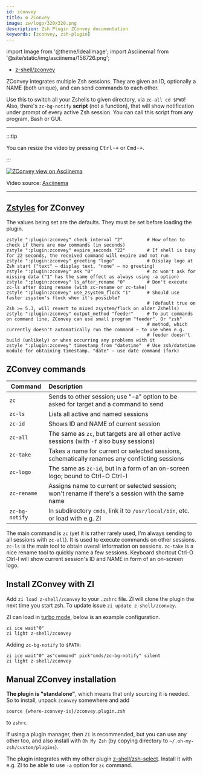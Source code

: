 ```yaml
---
id: zconvey
title: ⚙️ ZConvey
image: zw/logo/320x320.png
description: Zsh Plugin ZConvey documentation
keywords: [zconvey, zsh-plugin]
---
```


import Image from '@theme/IdealImage'; import Asciinema1 from '@site/static/img/asciinema/156726.png';

- [z-shell/zconvey](https://github.com/z-shell/zconvey)

ZConvey integrates multiple Zsh sessions. They are given an ID, optionally a NAME (both unique), and can send commands to each other.

Use this to switch all your Zshells to given directory, via `zc-all cd $PWD`! Also, there's `zc-bg-notify` **script** (not a function), that will show notification under prompt of every active Zsh session. You can call this script from any program, Bash or GUI.

---

:::tip

You can resize the video by pressing <kbd>Ctrl-+</kbd> or <kbd>Cmd-+</kbd>.

:::

<a href="https://asciinema.org/a/156726">
<Image className="ScreenView" img={Asciinema1} alt="ZConvey view on Asciinema" />
</a>

Video source: [Asciinema](https://asciinema.org/a/156726)

---

## [Zstyles](/search?q=zstyle) for ZConvey

The values being set are the defaults. They must be set before loading the plugin.

```shell
zstyle ":plugin:zconvey" check_interval "2"         # How often to check if there are new commands (in seconds)
zstyle ":plugin:zconvey" expire_seconds "22"        # If shell is busy for 22 seconds, the received command will expire and not run
zstyle ":plugin:zconvey" greeting "logo"            # Display logo at Zsh start ("text" – display text, "none" – no greeting)
zstyle ":plugin:zconvey" ask "0"                    # zc won't ask for missing data ("1" has the same effect as always using -a option)
zstyle ":plugin:zconvey" ls_after_rename "0"        # Don't execute zc-ls after doing rename (with zc-rename or zc-take)
zstyle ":plugin:zconvey" use_zsystem_flock "1"      # Should use faster zsystem's flock when it's possible?
                                                    # (default true on Zsh >= 5.3, will revert to mixed zsystem/flock on older Zshells)
zstyle ":plugin:zconvey" output_method "feeder"     # To put commands on command line, ZConvey can use small program "feeder". Or "zsh"
                                                    # method, which currently doesn't automatically run the command – to use when e.g.
                                                    # feeder doesn't build (unlikely) or when occurring any problems with it
zstyle ":plugin:zconvey" timestamp_from "datetime"  # Use zsh/datetime module for obtaining timestamp. "date" – use date command (fork)
```

## ZConvey commands

| Command        | Description                                                                                       |
| -------------- | :------------------------------------------------------------------------------------------------ |
| `zc`           | Sends to other session; use "-a" option to be asked for target and a command to send              |
| `zc-ls`        | Lists all active and named sessions                                                               |
| `zc-id`        | Shows ID and NAME of current session                                                              |
| `zc-all`       | The same as `zc`, but targets are all other active sessions (with `-f` also busy sessions)        |
| `zc-take`      | Takes a name for current or selected sessions, schematically renames any conflicting sessions     |
| `zc-logo`      | The same as `zc-id`, but in a form of an on-screen logo; bound to Ctrl-O Ctrl-I                   |
| `zc-rename`    | Assigns name to current or selected session; won't rename if there's a session with the same name |
| `zc-bg-notify` | In subdirectory `cmds`, link it to `/usr/local/bin`, etc. or load with e.g. ZI                    |

The main command is `zc` (yet it is rather rarely used, I'm always sending to all sessions with `zc-all`). It is used to execute commands on other sessions. `zc-ls` is the main tool to obtain overall information on sessions. `zc-take` is a nice rename tool to quickly name a few sessions. Keyboard shortcut Ctrl-O Ctrl-I will show current session's ID and NAME in form of an on-screen logo.

## Install ZConvey with ZI

Add `zi load z-shell/zconvey` to your `.zshrc` file. ZI will clone the plugin the next time you start zsh. To update issue `zi update z-shell/zconvey`.

ZI can load in [turbo mode](/search?q=turbo+and+lucid), below is an example configuration.

```shell
zi ice wait"0"
zi light z-shell/zconvey
```

Adding `zc-bg-notify` to `$PATH`:

```shell
zi ice wait"0" as"command" pick"cmds/zc-bg-notify" silent
zi light z-shell/zconvey
```

## Manual ZConvey installation

**The plugin is "standalone"**, which means that only sourcing it is needed. So to install, unpack `zconvey` somewhere and add

```shell
source {where-zconvey-is}/zconvey.plugin.zsh
```

to `zshrc`.

If using a plugin manager, then `ZI` is recommended, but you can use any other too, and also install with `Oh My Zsh` (by copying directory to `~/.oh-my-zsh/custom/plugins`).

The plugin integrates with my other plugin [z-shell/zsh-select](https://github.com/z-shell/zsh-select). Install it with e.g. ZI to be able to use `-a` option for `zc` command.
